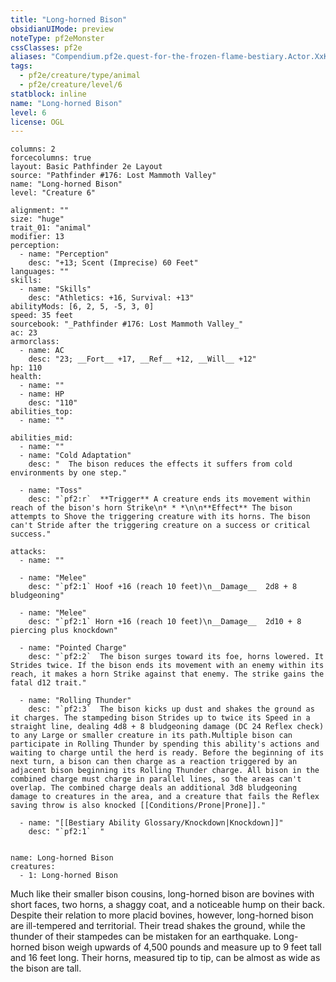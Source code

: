 ```yaml
---
title: "Long-horned Bison"
obsidianUIMode: preview
noteType: pf2eMonster
cssClasses: pf2e
aliases: "Compendium.pf2e.quest-for-the-frozen-flame-bestiary.Actor.XxKWVyq21NGiDCaR" 
tags:
  - pf2e/creature/type/animal
  - pf2e/creature/level/6
statblock: inline
name: "Long-horned Bison"
level: 6
license: OGL
---
```


```statblock
columns: 2
forcecolumns: true
layout: Basic Pathfinder 2e Layout
source: "Pathfinder #176: Lost Mammoth Valley"
name: "Long-horned Bison"
level: "Creature 6"

alignment: ""
size: "huge"
trait_01: "animal"
modifier: 13
perception:
  - name: "Perception"
    desc: "+13; Scent (Imprecise) 60 Feet"
languages: ""
skills:
  - name: "Skills"
    desc: "Athletics: +16, Survival: +13"
abilityMods: [6, 2, 5, -5, 3, 0]
speed: 35 feet
sourcebook: "_Pathfinder #176: Lost Mammoth Valley_"
ac: 23
armorclass:
  - name: AC
    desc: "23; __Fort__ +17, __Ref__ +12, __Will__ +12"
hp: 110
health:
  - name: ""
  - name: HP
    desc: "110"
abilities_top:
  - name: ""

abilities_mid:
  - name: ""
  - name: "Cold Adaptation"
    desc: "  The bison reduces the effects it suffers from cold environments by one step."

  - name: "Toss"
    desc: "`pf2:r`  **Trigger** A creature ends its movement within reach of the bison's horn Strike\n* * *\n\n**Effect** The bison attempts to Shove the triggering creature with its horns. The bison can't Stride after the triggering creature on a success or critical success."

attacks:
  - name: ""

  - name: "Melee"
    desc: "`pf2:1` Hoof +16 (reach 10 feet)\n__Damage__  2d8 + 8 bludgeoning"

  - name: "Melee"
    desc: "`pf2:1` Horn +16 (reach 10 feet)\n__Damage__  2d10 + 8 piercing plus knockdown"

  - name: "Pointed Charge"
    desc: "`pf2:2`  The bison surges toward its foe, horns lowered. It Strides twice. If the bison ends its movement with an enemy within its reach, it makes a horn Strike against that enemy. The strike gains the fatal d12 trait."

  - name: "Rolling Thunder"
    desc: "`pf2:3`  The bison kicks up dust and shakes the ground as it charges. The stampeding bison Strides up to twice its Speed in a straight line, dealing 4d8 + 8 bludgeoning damage (DC 24 Reflex check) to any Large or smaller creature in its path.Multiple bison can participate in Rolling Thunder by spending this ability's actions and waiting to charge until the herd is ready. Before the beginning of its next turn, a bison can then charge as a reaction triggered by an adjacent bison beginning its Rolling Thunder charge. All bison in the combined charge must charge in parallel lines, so the areas can't overlap. The combined charge deals an additional 3d8 bludgeoning damage to creatures in the area, and a creature that fails the Reflex saving throw is also knocked [[Conditions/Prone|Prone]]."

  - name: "[[Bestiary Ability Glossary/Knockdown|Knockdown]]"
    desc: "`pf2:1`  "
 
```

```encounter-table
name: Long-horned Bison
creatures:
  - 1: Long-horned Bison
```



Much like their smaller bison cousins, long-horned bison are bovines with short faces, two horns, a shaggy coat, and a noticeable hump on their back. Despite their relation to more placid bovines, however, long-horned bison are ill-tempered and territorial. Their tread shakes the ground, while the thunder of their stampedes can be mistaken for an earthquake. Long-horned bison weigh upwards of 4,500 pounds and measure up to 9 feet tall and 16 feet long. Their horns, measured tip to tip, can be almost as wide as the bison are tall.
